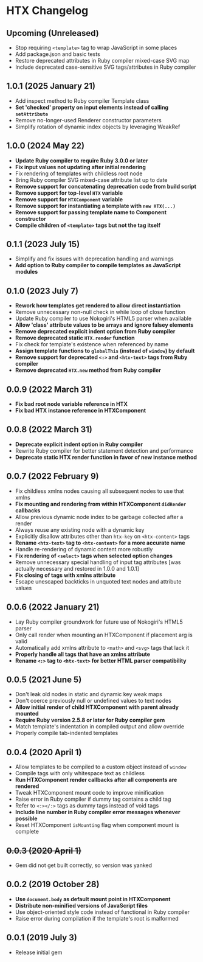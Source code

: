 # HTX Changelog

## Upcoming (Unreleased)

* Stop requiring `<template>` tag to wrap JavaScript in some places
* Add package.json and basic tests
* Restore deprecated attributes in Ruby compiler mixed-case SVG map
* Include deprecated case-sensitive SVG tags/attributes in Ruby compiler

## 1.0.1 (2025 January 21)

* Add inspect method to Ruby compiler Template class
* **Set 'checked' property on input elements instead of calling `setAttribute`**
* Remove no-longer-used Renderer constructor parameters
* Simplify rotation of dynamic index objects by leveraging WeakRef

## 1.0.0 (2024 May 22)

* **Update Ruby compiler to require Ruby 3.0.0 or later**
* **Fix input values not updating after initial rendering**
* Fix rendering of templates with childless root node
* Bring Ruby compiler SVG mixed-case attribute list up to date
* **Remove support for concatenating deprecation code from build script**
* **Remove support for top-level `HTX` variable**
* **Remove support for `HTXComponent` variable**
* **Remove support for instantiating a template with `new HTX(...)`**
* **Remove support for passing template name to Component constructor**
* **Compile children of `<template>` tags but not the tag itself**

## 0.1.1 (2023 July 15)

* Simplify and fix issues with deprecation handling and warnings
* **Add option to Ruby compiler to compile templates as JavaScript modules**

## 0.1.0 (2023 July 7)

* **Rework how templates get rendered to allow direct instantiation**
* Remove unnecessary non-null check in while loop of close function
* Update Ruby compiler to use Nokogiri's HTML5 parser when available
* **Allow 'class' attribute values to be arrays and ignore falsey elements**
* **Remove deprecated explicit indent option from Ruby compiler**
* **Remove deprecated static `HTX.render` function**
* Fix check for template's existence when referenced by name
* **Assign template functions to `globalThis` (instead of `window`) by default**
* **Remove support for deprecated `<:>` and `<htx-text>` tags from Ruby compiler**
* **Remove deprecated `HTX.new` method from Ruby compiler**

## 0.0.9 (2022 March 31)

* **Fix bad root node variable reference in HTX**
* **Fix bad HTX instance reference in HTXComponent**

## 0.0.8 (2022 March 31)

* **Deprecate explicit indent option in Ruby compiler**
* Rewrite Ruby compiler for better statement detection and performance
* **Deprecate static HTX render function in favor of new instance method**

## 0.0.7 (2022 February 9)

* Fix childless xmlns nodes causing all subsequent nodes to use that xmlns
* **Fix mounting and rendering from within HTXComponent `didRender` callbacks**
* Allow previous dynamic node index to be garbage collected after a render
* Always reuse any existing node with a dynamic key
* Explicitly disallow attributes other than `htx-key` on `<htx-content>` tags
* **Rename `<htx-text>` tag to `<htx-content>` for a more accurate name**
* Handle re-rendering of dynamic content more robustly
* **Fix rendering of `<select>` tags when selected option changes**
* Remove unnecessary special handling of input tag attributes [was actually necessary and restored in 1.0.0
  and 1.0.1]
* **Fix closing of tags with xmlns attribute**
* Escape unescaped backticks in unquoted text nodes and attribute values

## 0.0.6 (2022 January 21)

* Lay Ruby compiler groundwork for future use of Nokogiri's HTML5 parser
* Only call render when mounting an HTXComponent if placement arg is valid
* Automatically add xmlns attribute to `<math>` and `<svg>` tags that lack it
* **Properly handle all tags that have an xmlns attribute**
* **Rename `<:>` tag to `<htx-text>` for better HTML parser compatibility**

## 0.0.5 (2021 June 5)

* Don't leak old nodes in static and dynamic key weak maps
* Don't coerce previously null or undefined values to text nodes
* **Allow initial render of child HTXComponent with parent already mounted**
* **Require Ruby version 2.5.8 or later for Ruby compiler gem**
* Match template's indentation in compiled output and allow override
* Properly compile tab-indented templates

## 0.0.4 (2020 April 1)

* Allow templates to be compiled to a custom object instead of `window`
* Compile tags with only whitespace text as childless
* **Run HTXComponent render callbacks after all components are rendered**
* Tweak HTXComponent mount code to improve minification
* Raise error in Ruby compiler if dummy tag contains a child tag
* Refer to `<:></:>` tags as dummy tags instead of void tags
* **Include line number in Ruby compiler error messages whenever possible**
* Reset HTXComponent `isMounting` flag when component mount is complete

## ~~0.0.3 (2020 April 1)~~

* Gem did not get built correctly, so version was yanked

## 0.0.2 (2019 October 28)

* **Use `document.body` as default mount point in HTXComponent**
* **Distribute non-minified versions of JavaScript files**
* Use object-oriented style code instead of functional in Ruby compiler
* Raise error during compilation if the template's root is malformed

## 0.0.1 (2019 July 3)

* Release initial gem
